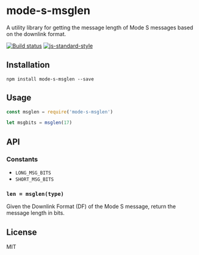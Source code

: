 # mode-s-msglen

A utility library for getting the message length of Mode S messages
based on the downlink format.

[![Build status](https://travis-ci.org/watson/mode-s-msglen.svg?branch=master)](https://travis-ci.org/watson/mode-s-msglen)
[![js-standard-style](https://img.shields.io/badge/code%20style-standard-brightgreen.svg?style=flat)](https://github.com/feross/standard)

## Installation

```
npm install mode-s-msglen --save
```

## Usage

```js
const msglen = require('mode-s-msglen')

let msgbits = msglen(17)
```

## API

### Constants

- `LONG_MSG_BITS`
- `SHORT_MSG_BITS`

### `len = msglen(type)`

Given the Downlink Format (DF) of the Mode S message, return the message
length in bits.

## License

MIT
